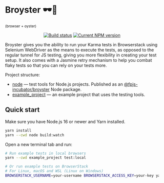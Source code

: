 # Broyster 🕶️🦪

<sup>(browser + oyster)</sup>

<p align="center">
  <a href="https://github.com/fingerprintjs/broyster/actions/workflows/test.yml"><img src="https://github.com/fingerprintjs/broyster/actions/workflows/test.yml/badge.svg" alt="Build status"></a>
  <a href="https://www.npmjs.com/package/@fpjs-incubator/broyster"><img src="https://img.shields.io/npm/v/@fpjs-incubator/broyster.svg" alt="Current NPM version"></a>
</p>

Broyster gives you the ability to run your Karma tests in Browserstack using Selenium WebDriver as the means to execute the tests, as opposed to the regular tunnel for JS testing, giving you more flexibility in creating your test setup.
It also comes with a Jasmine retry mechanism to help you combat flaky tests so that you can rely on your tests more.

Project structure:

- [node](node) — test tools for Node.js projects.
    Published as an [@fpjs-incubator/broyster](https://npmjs.com/package/@fpjs-incubator/broyster) Node package.
- [example_project](example_project) — an example project that uses the testing tools.

## Quick start

Make sure you have Node.js 16 or newer and Yarn installed.

```bash
yarn install
yarn --cwd node build:watch
```

Open a new terminal tab and run:

```bash
# Run example tests in local browsers
yarn --cwd example_project test:local

# Or run example tests on BrowserStack
# For Linux, macOS and WSL (Linux on Windows)
BROWSERSTACK_USERNAME=your-username BROWSERSTACK_ACCESS_KEY=your-key yarn --cwd example_project test:browserstack
```
